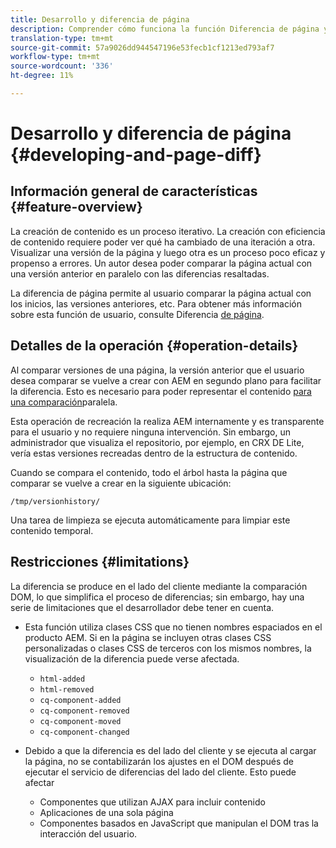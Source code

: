 ```yaml
---
title: Desarrollo y diferencia de página
description: Comprender cómo funciona la función Diferencia de página y cómo puede afectar a un desarrollador
translation-type: tm+mt
source-git-commit: 57a9026dd944547196e53fecb1cf1213ed793af7
workflow-type: tm+mt
source-wordcount: '336'
ht-degree: 11%

---
```



# Desarrollo y diferencia de página {#developing-and-page-diff}

## Información general de características {#feature-overview}

La creación de contenido es un proceso iterativo. La creación con eficiencia de contenido requiere poder ver qué ha cambiado de una iteración a otra. Visualizar una versión de la página y luego otra es un proceso poco eficaz y propenso a errores. Un autor desea poder comparar la página actual con una versión anterior en paralelo con las diferencias resaltadas.

La diferencia de página permite al usuario comparar la página actual con los inicios, las versiones anteriores, etc. Para obtener más información sobre esta función de usuario, consulte Diferencia [de página](/help/sites-cloud/authoring/features/page-diff.md).

## Detalles de la operación {#operation-details}

Al comparar versiones de una página, la versión anterior que el usuario desea comparar se vuelve a crear con AEM en segundo plano para facilitar la diferencia. Esto es necesario para poder representar el contenido [para una comparación](/help/sites-cloud/authoring/features/page-diff.md)paralela.

Esta operación de recreación la realiza AEM internamente y es transparente para el usuario y no requiere ninguna intervención. Sin embargo, un administrador que visualiza el repositorio, por ejemplo, en CRX DE Lite, vería estas versiones recreadas dentro de la estructura de contenido.

Cuando se compara el contenido, todo el árbol hasta la página que comparar se vuelve a crear en la siguiente ubicación:

`/tmp/versionhistory/`

Una tarea de limpieza se ejecuta automáticamente para limpiar este contenido temporal.

## Restricciones     {#limitations}

La diferencia se produce en el lado del cliente mediante la comparación DOM, lo que simplifica el proceso de diferencias; sin embargo, hay una serie de limitaciones que el desarrollador debe tener en cuenta.

* Esta función utiliza clases CSS que no tienen nombres espaciados en el producto AEM. Si en la página se incluyen otras clases CSS personalizadas o clases CSS de terceros con los mismos nombres, la visualización de la diferencia puede verse afectada.

   * `html-added`
   * `html-removed`
   * `cq-component-added`
   * `cq-component-removed`
   * `cq-component-moved`
   * `cq-component-changed`

* Debido a que la diferencia es del lado del cliente y se ejecuta al cargar la página, no se contabilizarán los ajustes en el DOM después de ejecutar el servicio de diferencias del lado del cliente. Esto puede afectar

   * Componentes que utilizan AJAX para incluir contenido
   * Aplicaciones de una sola página
   * Componentes basados en JavaScript que manipulan el DOM tras la interacción del usuario.
